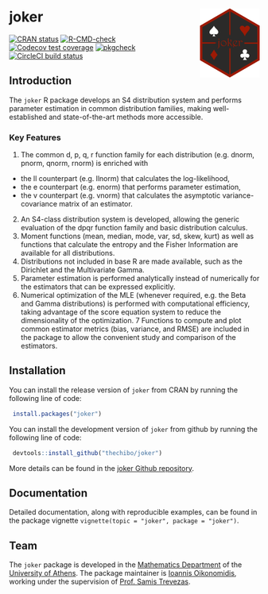 
<!-- README.md is generated from README.Rmd. Please edit that file -->

# joker <img src=man/figures/logo.png align="right" height="139" alt="logo"/>

<!-- badges: start -->

[![CRAN
status](https://www.r-pkg.org/badges/version/joker)](https://CRAN.R-project.org/package=joker)
[![R-CMD-check](https://github.com/thechibo/joker/actions/workflows/R-CMD-check.yaml/badge.svg)](https://github.com/thechibo/joker/actions/workflows/R-CMD-check.yaml)
[![Codecov test
coverage](https://codecov.io/gh/thechibo/joker/graph/badge.svg)](https://app.codecov.io/gh/thechibo/joker)
[![pkgcheck](https://github.com/thechibo/joker/workflows/pkgcheck/badge.svg)](https://github.com/thechibo/joker/actions?query=workflow%3Apkgcheck)
[![CircleCI build
status](https://circleci.com/gh/thechibo/joker.svg?style=svg)](https://app.circleci.com/pipelines/github/thechibo/joker)
<!-- badges: end -->

## Introduction

The `joker` R package develops an S4 distribution system and performs
parameter estimation in common distribution families, making
well-established and state-of-the-art methods more accessible.

### Key Features

1.  The common d, p, q, r function family for each distribution
    (e.g. dnorm, pnorm, qnorm, rnorm) is enriched with

- the ll counterpart (e.g. llnorm) that calculates the log-likelihood,
- the e counterpart (e.g. enorm) that performs parameter estimation,
- the v counterpart (e.g. vnorm) that calculates the asymptotic
  variance-covariance matrix of an estimator.

2.  An S4-class distribution system is developed, allowing the generic
    evaluation of the dpqr function family and basic distribution
    calculus.
3.  Moment functions (mean, median, mode, var, sd, skew, kurt) as well
    as functions that calculate the entropy and the Fisher Information
    are available for all distributions.
4.  Distributions not included in base R are made available, such as the
    Dirichlet and the Multivariate Gamma.
5.  Parameter estimation is performed analytically instead of
    numerically for the estimators that can be expressed explicitly.
6.  Numerical optimization of the MLE (whenever required, e.g. the Beta
    and Gamma distributions) is performed with computational efficiency,
    taking advantage of the score equation system to reduce the
    dimensionality of the optimization. 7 Functions to compute and plot
    common estimator metrics (bias, variance, and RMSE) are included in
    the package to allow the convenient study and comparison of the
    estimators.

## Installation

You can install the release version of `joker` from CRAN by running the
following line of code:

``` r
 install.packages("joker")
```

You can install the development version of `joker` from github by
running the following line of code:

``` r
 devtools::install_github("thechibo/joker")
```

More details can be found in the [joker Github
repository](https://github.com/thechibo/joker "joker Github repository").

## Documentation

Detailed documentation, along with reproducible examples, can be found
in the package vignette `vignette(topic = "joker", package = "joker")`.

## Team

The `joker` package is developed in the [Mathematics
Department](https://en.math.uoa.gr/ "Mathematics Department Homepage")
of the [University of
Athens](https://en.uoa.gr/ "University of Athens Homepage"). The package
maintainer is [Ioannis
Oikonomidis](http://users.uoa.gr/~goikon/ "Ioannis Oikonomidis Homepage"),
working under the supervision of [Prof. Samis
Trevezas](http://scholar.uoa.gr/strevezas/ "Samis Trevezas Homepage").
